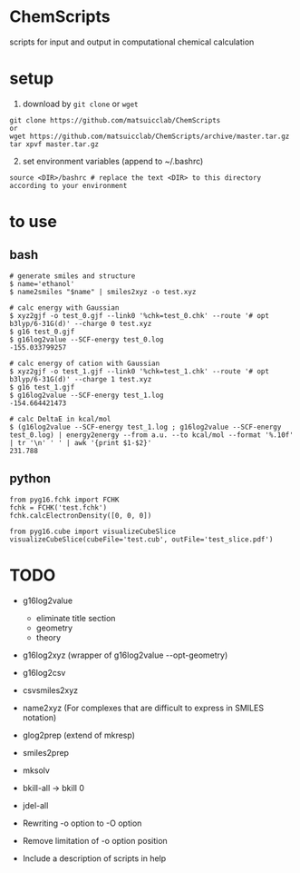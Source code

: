 # ChemScripts

scripts for input and output in computational chemical calculation

# setup
1. download by `git clone` or `wget`
```
git clone https://github.com/matsuicclab/ChemScripts
or
wget https://github.com/matsuicclab/ChemScripts/archive/master.tar.gz
tar xpvf master.tar.gz
```

2. set environment variables (append to ~/.bashrc)
```
source <DIR>/bashrc # replace the text <DIR> to this directory according to your environment
```

# to use
## bash
```
# generate smiles and structure
$ name='ethanol'
$ name2smiles "$name" | smiles2xyz -o test.xyz

# calc energy with Gaussian
$ xyz2gjf -o test_0.gjf --link0 '%chk=test_0.chk' --route '# opt b3lyp/6-31G(d)' --charge 0 test.xyz
$ g16 test_0.gjf
$ g16log2value --SCF-energy test_0.log
-155.033799257

# calc energy of cation with Gaussian
$ xyz2gjf -o test_1.gjf --link0 '%chk=test_1.chk' --route '# opt b3lyp/6-31G(d)' --charge 1 test.xyz
$ g16 test_1.gjf
$ g16log2value --SCF-energy test_1.log
-154.664421473

# calc DeltaE in kcal/mol
$ (g16log2value --SCF-energy test_1.log ; g16log2value --SCF-energy test_0.log) | energy2energy --from a.u. --to kcal/mol --format '%.10f' | tr '\n' ' ' | awk '{print $1-$2}'
231.788
```

## python
```
from pyg16.fchk import FCHK
fchk = FCHK('test.fchk')
fchk.calcElectronDensity([0, 0, 0])

from pyg16.cube import visualizeCubeSlice
visualizeCubeSlice(cubeFile='test.cub', outFile='test_slice.pdf')
```

# TODO
- g16log2value
    - eliminate title section
    - geometry
    - theory
- g16log2xyz (wrapper of g16log2value --opt-geometry)
- g16log2csv
- csvsmiles2xyz
- name2xyz (For complexes that are difficult to express in SMILES notation)
- glog2prep (extend of mkresp)
- smiles2prep
- mksolv
- bkill-all -> bkill 0
- jdel-all

- Rewriting -o option to -O option
- Remove limitation of -o option position
- Include a description of scripts in help


